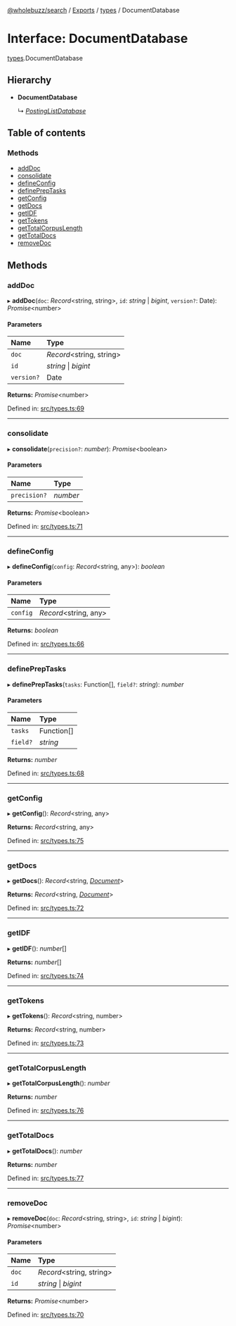 [@wholebuzz/search](../README.md) / [Exports](../modules.md) / [types](../modules/types.md) / DocumentDatabase

# Interface: DocumentDatabase

[types](../modules/types.md).DocumentDatabase

## Hierarchy

- **DocumentDatabase**

  ↳ [*PostingListDatabase*](types.postinglistdatabase.md)

## Table of contents

### Methods

- [addDoc](types.documentdatabase.md#adddoc)
- [consolidate](types.documentdatabase.md#consolidate)
- [defineConfig](types.documentdatabase.md#defineconfig)
- [definePrepTasks](types.documentdatabase.md#definepreptasks)
- [getConfig](types.documentdatabase.md#getconfig)
- [getDocs](types.documentdatabase.md#getdocs)
- [getIDF](types.documentdatabase.md#getidf)
- [getTokens](types.documentdatabase.md#gettokens)
- [getTotalCorpusLength](types.documentdatabase.md#gettotalcorpuslength)
- [getTotalDocs](types.documentdatabase.md#gettotaldocs)
- [removeDoc](types.documentdatabase.md#removedoc)

## Methods

### addDoc

▸ **addDoc**(`doc`: *Record*<string, string\>, `id`: *string* \| *bigint*, `version?`: Date): *Promise*<number\>

#### Parameters

| Name | Type |
| :------ | :------ |
| `doc` | *Record*<string, string\> |
| `id` | *string* \| *bigint* |
| `version?` | Date |

**Returns:** *Promise*<number\>

Defined in: [src/types.ts:69](https://github.com/wholebuzz/search/blob/master/src/types.ts#L69)

___

### consolidate

▸ **consolidate**(`precision?`: *number*): *Promise*<boolean\>

#### Parameters

| Name | Type |
| :------ | :------ |
| `precision?` | *number* |

**Returns:** *Promise*<boolean\>

Defined in: [src/types.ts:71](https://github.com/wholebuzz/search/blob/master/src/types.ts#L71)

___

### defineConfig

▸ **defineConfig**(`config`: *Record*<string, any\>): *boolean*

#### Parameters

| Name | Type |
| :------ | :------ |
| `config` | *Record*<string, any\> |

**Returns:** *boolean*

Defined in: [src/types.ts:66](https://github.com/wholebuzz/search/blob/master/src/types.ts#L66)

___

### definePrepTasks

▸ **definePrepTasks**(`tasks`: Function[], `field?`: *string*): *number*

#### Parameters

| Name | Type |
| :------ | :------ |
| `tasks` | Function[] |
| `field?` | *string* |

**Returns:** *number*

Defined in: [src/types.ts:68](https://github.com/wholebuzz/search/blob/master/src/types.ts#L68)

___

### getConfig

▸ **getConfig**(): *Record*<string, any\>

**Returns:** *Record*<string, any\>

Defined in: [src/types.ts:75](https://github.com/wholebuzz/search/blob/master/src/types.ts#L75)

___

### getDocs

▸ **getDocs**(): *Record*<string, [*Document*](types.document.md)\>

**Returns:** *Record*<string, [*Document*](types.document.md)\>

Defined in: [src/types.ts:72](https://github.com/wholebuzz/search/blob/master/src/types.ts#L72)

___

### getIDF

▸ **getIDF**(): *number*[]

**Returns:** *number*[]

Defined in: [src/types.ts:74](https://github.com/wholebuzz/search/blob/master/src/types.ts#L74)

___

### getTokens

▸ **getTokens**(): *Record*<string, number\>

**Returns:** *Record*<string, number\>

Defined in: [src/types.ts:73](https://github.com/wholebuzz/search/blob/master/src/types.ts#L73)

___

### getTotalCorpusLength

▸ **getTotalCorpusLength**(): *number*

**Returns:** *number*

Defined in: [src/types.ts:76](https://github.com/wholebuzz/search/blob/master/src/types.ts#L76)

___

### getTotalDocs

▸ **getTotalDocs**(): *number*

**Returns:** *number*

Defined in: [src/types.ts:77](https://github.com/wholebuzz/search/blob/master/src/types.ts#L77)

___

### removeDoc

▸ **removeDoc**(`doc`: *Record*<string, string\>, `id`: *string* \| *bigint*): *Promise*<number\>

#### Parameters

| Name | Type |
| :------ | :------ |
| `doc` | *Record*<string, string\> |
| `id` | *string* \| *bigint* |

**Returns:** *Promise*<number\>

Defined in: [src/types.ts:70](https://github.com/wholebuzz/search/blob/master/src/types.ts#L70)
